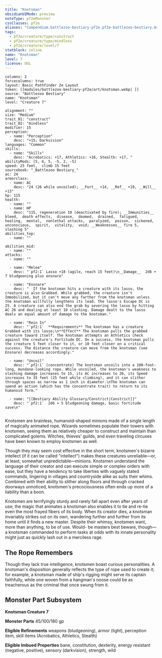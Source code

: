 ```yaml
---
title: "Knotsman"
obsidianUIMode: preview
noteType: pf2eMonster
cssClasses: pf2e
aliases: "Compendium.battlezoo-bestiary-pf2e.pf2e-battlezoo-bestiary.Actor.4u4efSLNtmCuUmz5" 
tags:
  - pf2e/creature/type/construct
  - pf2e/creature/type/mindless
  - pf2e/creature/level/7
statblock: inline
name: "Knotsman"
level: 7
license: OGL
---
```


```statblock
columns: 2
forcecolumns: true
layout: Basic Pathfinder 2e Layout
token: [[modules/battlezoo-bestiary-pf2e/art/knotsman.webp| ]]
source: "Battlezoo Bestiary"
name: "Knotsman"
level: "Creature 7"

alignment: ""
size: "Medium"
trait_01: "construct"
trait_02: "mindless"
modifier: 15
perception:
  - name: "Perception"
    desc: "+15; Darkvision"
languages: "Common"
skills:
  - name: "Skills"
    desc: "Acrobatics: +17, Athletics: +16, Stealth: +17, "
abilityMods: [5, 6, 5, -5, 2, -5]
speed: 25 feet,  climb 15 feet
sourcebook: "_Battlezoo Bestiary_"
ac: 24
armorclass:
  - name: AC
    desc: "24 (26 while uncoiled); __Fort__ +14, __Ref__ +19, __Will__ +13"
hp: 115
health:
  - name: ""
  - name: HP
    desc: "115, regeneration 10 (deactivated by fire); __Immunities__  bleed,  death effects,  disease,  doomed,  drained,  fatigued,  healing,  mental,  nonlethal attacks,  paralyzed,  poison,  sickened,  unconscious,  spirit,  vitality,  void; __Weaknesses__ fire 5, slashing 5"
abilities_top:
  - name: ""

abilities_mid:
  - name: ""
attacks:
  - name: ""

  - name: "Melee"
    desc: "`pf2:1` Lasso +18 (agile, reach 15 feet)\n__Damage__  2d6 + 7 bludgeoning plus ensnare"

  - name: "Ensnare"
    desc: "  If the knotsman hits a creature with its lasso, the creature is also Grabbed. While grabbed, the creature isn't Immobilized, but it can't move any farther from the knotsman unless the knotsman willfully lengthens its lead. The lasso's Escape DC is 25. A creature can also end the grab by severing the lasso by hitting AC 26 and dealing at least 10 slashing. Damage dealt to the lasso deals an equal amount of damage to the knotsman."

  - name: "Rein In"
    desc: "`pf2:1`  **Requirements** The knotsman has a creature Grabbed with its lasso;\n**Effect** The knotsman pulls the grabbed creature toward itself. The knotsman attempts an Athletics check against the creature's Fortitude DC. On a success, the knotsman pulls the creature 5 feet closer to it, or 10 feet closer on a critical success. The distance the creature can move from the knotsman (see Ensnare) decreases accordingly."

  - name: "Uncoil"
    desc: "`pf2:1` (concentrate) The knotsman uncoils into a 100-foot- long, mundane-looking rope. While uncoiled, the knotsman's weakness to slashing damage increases to 15, its AC increases to 26, its Speed increases to 35 feet (25 feet while climbing), and it can slither through spaces as narrow as 1 inch in diameter.\nThe knotsman can spend an action (which has the concentrate trait) to return to its humanoid form."

  - name: "[[Bestiary Ability Glossary/Constrict|Constrict]]"
    desc: "`pf2:1`  2d6 + 5 bludgeoning damage, basic fortitude save\n"
 
```



Knotsmen are brainless, humanoid-shaped minions made of a single length of magically animated rope. Wizards sometimes populate their towers with knotsmen, seeing them as relatively cheaper to construct and maintain than complicated golems. Witches, thieves' guilds, and even traveling circuses have been known to employ knotsmen as well.

Though they may seem cost effective in the short term, knotsmen's bizarre intellect (if it can be called "intellect") makes these creatures unreliable—or, at least, somewhat unpredictable—minions. Knotsmen understand the language of their creator and can execute simple or complex orders with ease, but they have a tendency to take liberties with vaguely stated commands, lingering in villages and countryside alike as suits their whims. Combined with their ability to slither along floors and through cracked doorways unnoticed, knotsmen's precociousness often ends up more of a liability than a boon.

Knotsmen are terrifyingly sturdy and rarely fall apart even after years of use; the magic that animates a knotsman also enables it to tie and re-tie even the most frayed fibers of its body. When its creator dies, a knotsman invariably strikes out on its own, wandering further and further from its home until it finds a new master. Despite their whimsy, knotsmen want, more than anything, to be of use. Would- be masters best beware, though—a knotsman commanded to perform tasks at odds with its innate personality might just as quickly lash out in a merciless rage.

## The Rope Remembers

Though they lack true intelligence, knotsmen boast curious personalities. A knotsman's disposition generally reflects the type of rope used to create it; for example, a knotsman made of ship's rigging might serve its captain faithfully, while one woven from a hangman's noose could be as treacherous as the criminal that once swung from it.

## Monster Part Subsystem

**Knotsman Creature 7**

**Monster Parts** 45/100/180 gp

**Eligible Refinements** weapons (bludgeoning), armor (light), perception item, skill items (Acrobatics, Athletics, Stealth)

**Eligible Imbued Properties** bane, constitution, dexterity, energy resistant (negative, positive), sensory (darkvision), strength, wild
